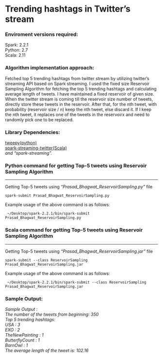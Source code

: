 Trending hashtags in Twitter’s stream
=====================================================


### Enviroment versions required:

Spark: 2.2.1  
Python: 2.7  
Scala: 2.11

### Algorithm implementation approach:
Fetched top 5 trending hashtags from twitter stream by utilizing twitter’s streaming API based on Spark streaming. I used the fixed size Reservoir Sampling Algorithm for fetching the top 5 trending hashtags and calculating average length of tweets. I have maintained a fixed reservoir of given size. When the twitter stream is coming till the reservoir size number of tweets, directly store these tweets in the reservoir. After that, for the nth tweet, with probability (reservoir size / n) keep the nth tweet, else discard it. If I keep the nth tweet, it replaces one of the tweets in the reservoirx	 and need to randomly pick one to be replaced.  


### Library Dependencies: 

[tweepy(python)](http://docs.tweepy.org/en/v3.5.0/)  
[spark-streaming-twitter(Scala)](http://bahir.apache.org/docs/spark/current/spark-streaming-twitter/)  
_and “spark-streaming”._  


### Python command for getting Top-5 tweets using Reservoir Sampling Algorithm

* * *

Getting Top-5 tweets using _“Prasad\_Bhagwat\_ReservoirSampling.py”_ file

    spark-submit Prasad_Bhagwat_ReservoirSampling.py
    

Example usage of the above command is as follows:  

     ~/Desktop/spark-2.2.1/bin/spark-submit Prasad_Bhagwat_ReservoirSampling.py


### Scala command for getting Top-5 tweets using Reservoir Sampling Algorithm

* * *

Getting Top-5 tweets using _“Prasad\_Bhagwat\_ReservoirSampling.jar”_ file

    spark-submit --class ReservoirSampling Prasad_Bhagwat_ReservoirSampling.jar
    

Example usage of the above command is as follows:  

     ~/Desktop/spark-2.2.1/bin/spark-submit --class ReservoirSampling Prasad_Bhagwat_ReservoirSampling.jar

### Sample Output:

_Sample Output :_  
_The number of the tweets from beginning: 350_  
_Top 5 trending hashtags:_  
_USA : 3_  
_EXO : 2_  
_TheNewPainting : 1_  
_ButterflyCount : 1_  
_BarnOwl : 1_  
_The average length of the tweet is: 102.16_  
